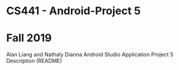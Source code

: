 # CS441 - Android-Project 5
# Fall 2019 

Alan Liang and Nathaly Dianna
Android Studio Application 
Project 5 Description (README)
